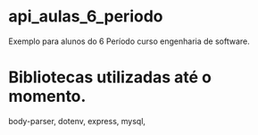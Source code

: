 # api_aulas_6_periodo
Exemplo para alunos do 6 Período curso engenharia de software.




# Bibliotecas utilizadas até o momento.


body-parser,
dotenv,
express,
mysql,
